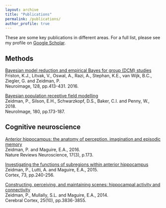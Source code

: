 ```yaml
---
layout: archive
title: "Publications"
permalink: /publications/
author_profile: true
---
```


These are some key publications in different areas. For a full list, please see my profile on [Google Scholar](https://scholar.google.co.uk/citations?user=xfAPw6YAAAAJ).

## Methods
[Bayesian model reduction and empirical Bayes for group (DCM) studies](http://dx.doi.org/10.1016/j.neuroimage.2015.11.015)  
Friston, K.J., Litvak, V., Oswal, A., Razi, A., Stephan, K.E., van Wijk, B.C., Ziegler, G. and Zeidman, P.  
Neuroimage, 128, pp.413-431. 2016.

[Bayesian population receptive field modelling](https://doi.org/10.1016/j.neuroimage.2017.09.008)  
Zeidman, P., Silson, E.H., Schwarzkopf, D.S., Baker, C.I. and Penny, W., 2018.  
NeuroImage, 180, pp.173-187.

## Cognitive neuroscience
[Anterior hippocampus: the anatomy of perception, imagination and episodic memory](https://doi.org/10.1038/nrn.2015.24)  
Zeidman, P. and Maguire, E.A., 2016.  
Nature Reviews Neuroscience, 17(3), p.173.

[Investigating the functions of subregions within anterior hippocampus](http://dx.doi.org/10.1016/j.cortex.2015.09.002)  
Zeidman, P., Lutti, A. and Maguire, E.A., 2015.  
Cortex, 73, pp.240-256.

[Constructing, perceiving, and maintaining scenes: hippocampal activity and connectivity](https://doi.org/10.1093/cercor/bhu266)  
Zeidman, P., Mullally, S.L. and Maguire, E.A., 2014.  
Cerebral Cortex, 25(10), pp.3836-3855.
